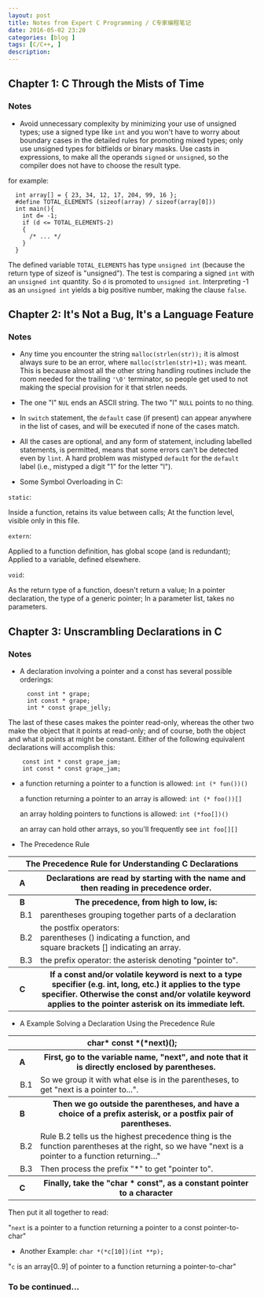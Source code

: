 ```yaml
---
layout: post
title: Notes from Expert C Programming / C专家编程笔记
date: 2016-05-02 23:20
categories: [blog ]
tags: [C/C++, ]
description:
---
```



## Chapter 1: C Through the Mists of Time

### Notes

+ Avoid unnecessary complexity by minimizing your use of unsigned types; use a signed type like `int` and you won't have to worry about boundary cases in the detailed rules for promoting mixed types; only use unsigned types for bitfields or binary masks. Use casts in expressions, to make all the operands `signed` or `unsigned`, so the compiler does not have to choose the result type.

for example:


      int array[] = { 23, 34, 12, 17, 204, 99, 16 };
      #define TOTAL_ELEMENTS (sizeof(array) / sizeof(array[0]))
      int main(){
        int d= -1;
        if (d <= TOTAL_ELEMENTS-2)
        {
          /* ... */
        }
      }

The defined variable `TOTAL_ELEMENTS` has type `unsigned int` (because the return type of sizeof is "unsigned"). The test is comparing a signed `int` with an `unsigned int` quantity. So `d` is promoted to `unsigned int`. Interpreting -1 as an `unsigned int` yields a big positive number, making the clause `false`.


## Chapter 2: It's Not a Bug, It's a Language Feature

### Notes

+ Any time you encounter the string `malloc(strlen(str));` it is almost always sure to be an error, where `malloc(strlen(str)+1);` was meant. This is because almost all the other string handling routines include the room needed for the trailing `'\0'` terminator, so people get used to not making the special provision for it that strlen needs.

+ The one "l" `NUL` ends an ASCII string. The two "l" `NULL` points to no thing.

+ In `switch` statement, the `default` case (if present) can appear anywhere in the list of cases, and will be executed if none of the cases match.

+ All the cases are optional, and any form of statement, including labelled statements, is permitted, means that some errors can't be detected even by `lint`. A hard problem was mistyped `defau1t` for the `default` label (i.e., mistyped a digit "1" for the letter "l").

+ Some Symbol Overloading in C:

`static`:

Inside a function, retains its value between calls; At the function level, visible only in this file.

`extern`:

Applied to a function definition, has global scope (and is redundant); Applied to a variable, defined elsewhere.

`void`:

As the return type of a function, doesn't return a value; In a pointer declaration, the type of a generic pointer; In a parameter list, takes no parameters.



## Chapter 3: Unscrambling Declarations in C

### Notes

+ A declaration involving a pointer and a const has several possible orderings:


        const int * grape;
        int const * grape;
        int * const grape_jelly;

The last of these cases makes the pointer read-only, whereas the other two make the object that it points at read-only; and of course, both the object and what it points at might be constant. Either of the following equivalent declarations will accomplish this:


        const int * const grape_jam;
        int const * const grape_jam;


+ a function returning a pointer to a function is allowed: `int (* fun())()`

  a function returning a pointer to an array is allowed: `int (* foo())[]`

  an array holding pointers to functions is allowed: `int (*foo[])()`

  an array can hold other arrays, so you'll frequently see `int foo[][]`


+ The Precedence Rule

<table style="width:100%">
  <tr>
    <th colspan="3">The Precedence Rule for Understanding C Declarations</th>
  </tr>
  <tr>
    <th colspan="2">A</th>
    <th>Declarations are read by starting with the name and then reading in precedence order.</th>
  </tr>
  <tr>
    <th colspan="2">B</th>
    <th>The precedence, from high to low, is:</th>
  </tr>
  <tr>
    <td></td>
    <td>B.1</td>
    <td>parentheses grouping together parts of a declaration</td>
  </tr>
  <tr>
    <td></td>
    <td>B.2</td>
    <td>the postfix operators:</br>parentheses () indicating a function, and</br> square brackets [] indicating an array.</td>
  </tr>
  <tr>
    <td></td>
    <td>B.3</td>
    <td>the prefix operator: the asterisk denoting "pointer to".</td>
  </tr>
  <tr>
    <th colspan="2">C</th>
    <th>If a const and/or volatile keyword is next to a type specifier (e.g. int, long, etc.) it applies to the type specifier. Otherwise the const and/or volatile keyword applies to the pointer asterisk on its immediate left.</th>
  </tr>
</table>

+ A Example Solving a Declaration Using the Precedence Rule

<table style="width:100%">
  <tr>
    <th colspan="3">char* const *(*next)();</th>
  </tr>
  <tr>
    <th colspan="2">A</th>
    <th>First, go to the variable name, "next", and note that it is directly enclosed by parentheses.</th>
  </tr>
  <tr>
    <td></td>
    <td>B.1</td>
    <td>So we group it with what else is in the parentheses, to get "next is a pointer to...".</td>
  </tr>
  <tr>
    <th colspan="2">B</th>
    <th>Then we go outside the parentheses, and have a choice of a prefix asterisk, or a postfix pair of parentheses.</th>
  </tr>
  <tr>
    <td></td>
    <td>B.2</td>
    <td>Rule B.2 tells us the highest precedence thing is the function parentheses at the right, so we have "next is a pointer to a function returning…"</td>
  </tr>
  <tr>
    <td></td>
    <td>B.3</td>
    <td>Then process the prefix "*" to get "pointer to".</td>
  </tr>
  <tr>
    <th colspan="2">C</th>
    <th>Finally, take the "char * const", as a constant pointer to a character</th>
  </tr>
</table>

Then put it all together to read:

"`next` is a pointer to a function returning a pointer to a const pointer-to-char"

+ Another Example: `char *(*c[10])(int **p);`

"`c` is an array[0..9] of pointer to a function returning a pointer-to-char"




### To be continued...
